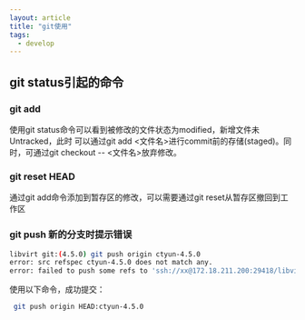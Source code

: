 ```yaml
---
layout: article
title: "git使用"
tags:
  - develop
---
```

## git status引起的命令

### git add

使用git status命令可以看到被修改的文件状态为modified，新增文件未Untracked，此时
可以通过git add <文件名>进行commit前的存储(staged)。同时，可通过git checkout -- <文件名>放弃修改。

### git reset HEAD

通过git add命令添加到暂存区的修改，可以需要通过git reset从暂存区撤回到工作区

### git push 新的分支时提示错误

```bash
libvirt git:(4.5.0) git push origin ctyun-4.5.0
error: src refspec ctyun-4.5.0 does not match any.
error: failed to push some refs to 'ssh://xx@172.18.211.200:29418/libvirt'
```

使用以下命令，成功提交：

```bash
 git push origin HEAD:ctyun-4.5.0
```